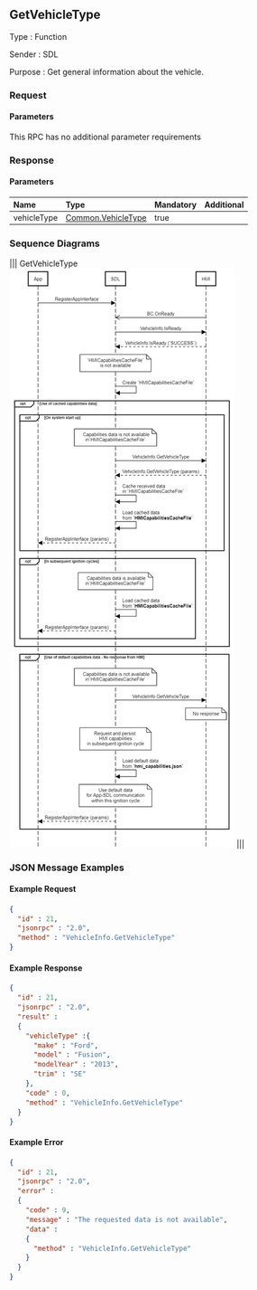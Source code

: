 ## GetVehicleType

Type
: Function

Sender
: SDL

Purpose
: Get general information about the vehicle.

### Request

#### Parameters

This RPC has no additional parameter requirements

### Response

#### Parameters

|Name|Type|Mandatory|Additional|
|:---|:---|:--------|:---------|
|vehicleType|[Common.VehicleType](../../common/structs/#vehicletype)|true||

### Sequence Diagrams

|||
GetVehicleType  
![GetVehicleType](./assets/GetVehicleType.png)
|||

### JSON Message Examples

#### Example Request

```json
{
  "id" : 21,
  "jsonrpc" : "2.0",
  "method" : "VehicleInfo.GetVehicleType"
}
```

#### Example Response

```json
{
  "id" : 21,
  "jsonrpc" : "2.0",
  "result" :
  {
    "vehicleType" :{
      "make" : "Ford",
      "model" : "Fusion",
      "modelYear" : "2013",
      "trim" : "SE"
    },
    "code" : 0,
    "method" : "VehicleInfo.GetVehicleType"
  }
}
```

#### Example Error

```json
{
  "id" : 21,
  "jsonrpc" : "2.0",
  "error" :
  {
    "code" : 9,
    "message" : "The requested data is not available",
    "data" :
    {
      "method" : "VehicleInfo.GetVehicleType"
    }
  }
}
```
